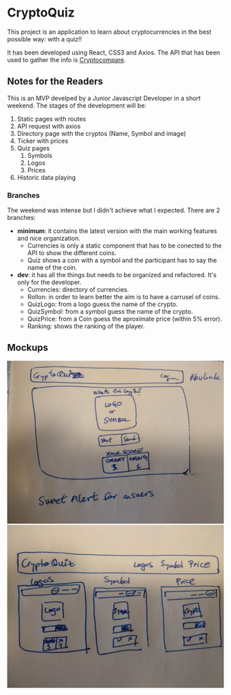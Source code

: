 # CryptoQuiz

This project is an application to learn about cryptocurrencies in the best possible way: with a quiz!!

It has been developed using React, CSS3 and Axios. The API that has been used to gather the info is [Cryptocompare](https://www.cryptocompare.com/api#introduction).

## Notes for the Readers

This is an MVP develped by a Junior Javascript Developer in a short weekend. The stages of the development will be:

1. Static pages with routes
2. API request with axios
3. Directory page with the cryptos (Name, Symbol and image)
4. Ticker with prices
5. Quiz pages
   1. Symbols
   2. Logos
   3. Prices
6. Historic data playing

### Branches

The weekend was intense but I didn't achieve what I expected. There are 2 branches:

- **minimum**: it contains the latest version with the main working features and nice organization.
  - Currencies is only a static component that has to be conected to the API to show the different coins.
  - Quiz shows a coin with a symbol and the participant has to say the name of the coin.
- **dev**: it has all the things but needs to be organized and refactored. It's only for the developer.
  - Currencies: directory of currencies.
  - Rollon: in order to learn better the aim is to have a carrusel of coins.
  - QuizLogo: from a logo guess the name of the crypto.
  - QuizSymbol: from a symbol guess the name of the crypto.
  - QuizPrice: from a Coin guess the aproximate price (within 5% error).
  - Ranking: shows the ranking of the player.

## Mockups

![Mockup1](./README-images/mockup1.jpg)
![Mockup1](./README-images/mockup2.jpg)
